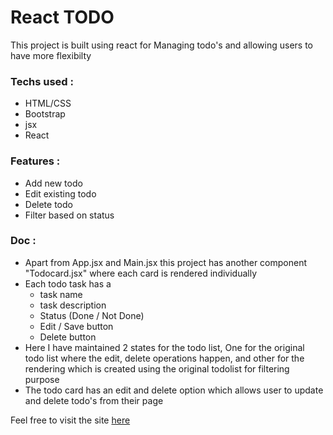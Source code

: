 # React TODO

This project is built using react for Managing todo's and allowing users to have more flexibilty

### Techs used :
* HTML/CSS
* Bootstrap
* jsx
* React

### Features :
* Add new todo
* Edit existing todo
* Delete todo
* Filter based on status

### Doc :
* Apart from App.jsx and Main.jsx this project has another component "Todocard.jsx" where each card is rendered individually
* Each todo task has a
    * task name
    * task description
    * Status (Done / Not Done)
    * Edit / Save button
    * Delete button
* Here I have maintained 2 states for the todo list, One for the original todo list where the edit, delete operations happen, and other for the rendering which is created using the original todolist for filtering purpose
* The todo card has an edit and delete option which allows user to update and delete todo's from their page

Feel free to visit the site [here](https://react-todo-dev-it.netlify.app)
